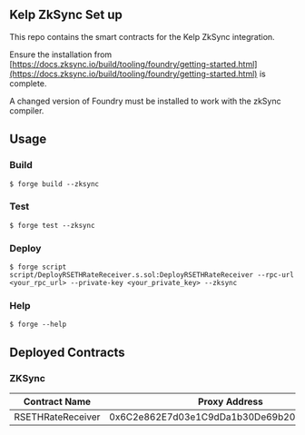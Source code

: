## Kelp ZkSync Set up

This repo contains the smart contracts for the Kelp ZkSync integration.

Ensure the installation from [https://docs.zksync.io/build/tooling/foundry/getting-started.html](https://docs.zksync.io/build/tooling/foundry/getting-started.html) is complete.

A changed version of Foundry must be installed to work with the zkSync compiler.

## Usage

### Build

```shell
$ forge build --zksync
```

### Test

```shell
$ forge test --zksync
```

### Deploy

```shell
$ forge script script/DeployRSETHRateReceiver.s.sol:DeployRSETHRateReceiver --rpc-url <your_rpc_url> --private-key <your_private_key> --zksync
```

### Help

```shell
$ forge --help
```

## Deployed Contracts

### ZKSync

| Contract Name     | Proxy Address                              |
| ----------------- | ------------------------------------------ |
| RSETHRateReceiver | 0x6C2e862E7d03e1C9dDa1b30De69b201c7c52e3dB |
